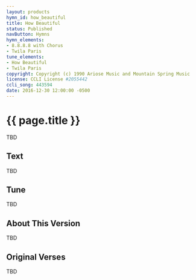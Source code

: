 ```yaml
---
layout: products
hymn_id: how_beautiful
title: How Beautiful
status: Published
navButton: Hymns
hymn_elements:
- 8.8.8.8 with Chorus
- Twila Paris
tune_elements:
- How Beautiful
- Twila Paris
copyright: Copyright (c) 1990 Ariose Music and Mountain Spring Music
license: CCLI License #2055442
ccli_song: 443594
date: 2016-12-30 12:00:00 -0500
---
```

# {{ page.title }}
TBD

## Text
TBD

## Tune
TBD

## About This Version
TBD

## Original Verses
TBD
